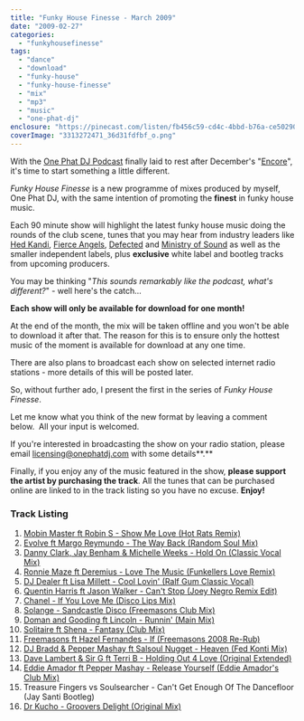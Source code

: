 ```yaml
---
title: "Funky House Finesse - March 2009"
date: "2009-02-27"
categories: 
  - "funkyhousefinesse"
tags: 
  - "dance"
  - "download"
  - "funky-house"
  - "funky-house-finesse"
  - "mix"
  - "mp3"
  - "music"
  - "one-phat-dj"
enclosure: "https://pinecast.com/listen/fb456c59-cd4c-4bbd-b76a-ce5029062ab0.mp3 87384726 audio/mpeg "
coverImage: "3313272471_36d31fdfbf_o.png"
---
```


With the [One Phat DJ Podcast](https://www.onephatdj.com/podcast) finally laid to rest after December's "[Encore](https://simonjobling.com/blog/2008/encore/)", it's time to start something a little different.

_Funky House Finesse_ is a new programme of mixes produced by myself, One Phat DJ, with the same intention of promoting the **finest** in funky house music.

Each 90 minute show will highlight the latest funky house music doing the rounds of the club scene, tunes that you may hear from industry leaders like [Hed Kandi](https://www.hedkandi.com/), [Fierce Angels](https://www.thefutureisfierce.com/), [Defected](https://www.defected.com/) and [Ministry of Sound](https://www.ministryofsound.com/) as well as the smaller independent labels, plus **exclusive** white label and bootleg tracks from upcoming producers.

You may be thinking "_This sounds remarkably like the podcast, what's different?_" - well here's the catch...

**Each show will only be available for download for one month!**

At the end of the month, the mix will be taken offline and you won't be able to download it after that. The reason for this is to ensure only the hottest music of the moment is available for download at any one time.

There are also plans to broadcast each show on selected internet radio stations - more details of this will be posted later.

So, without further ado, I present the first in the series of _Funky House Finesse_.

Let me know what you think of the new format by leaving a comment below.  All your input is welcomed.

If you're interested in broadcasting the show on your radio station, please email [licensing@onephatdj.com](mailto:licensing@onephatdj.com) with some details**.**

Finally, if you enjoy any of the music featured in the show, **please support the artist by purchasing the track**. All the tunes that can be purchased online are linked to in the track listing so you have no excuse. **Enjoy!**

### Track Listing

1. [Mobin Master ft Robin S - Show Me Love (Hot Rats Remix)](https://onephatdj.trackitdown.net/genre/house/track/726231.html)
2. [Evolve ft Margo Reymundo - The Way Back (Random Soul Mix)](https://www.traxsource.com/index.php?act=show&fc=tpage&cr=titles&cv=29272&referer=onephatdj)
3. [Danny Clark, Jay Benham & Michelle Weeks - Hold On (Classic Vocal Mix)](https://onephatdj.trackitdown.net/genre/house/track/834459.html)
4. [Ronnie Maze ft Deremius - Love The Music (Funkellers Love Remix)](https://www.traxsource.com/index.php?act=show&fc=tpage&cr=titles&cv=29584&referer=onephatdj)
5. [DJ Dealer ft Lisa Millett - Cool Lovin' (Ralf Gum Classic Vocal)](https://www.traxsource.com/index.php?act=show&fc=tpage&cr=titles&cv=28782)
6. [Quentin Harris ft Jason Walker - Can't Stop (Joey Negro Remix Edit)](https://www.djdownload.com/mp3-detail/Quentin+Harris+ft+Jason+Walker/Cant+Stop/Defected/466344)
7. [Chanel - If You Love Me (Disco Lips Mix)](https://onephatdj.trackitdown.net/genre/house/track/802020.html)
8. [Solange - Sandcastle Disco (Freemasons Club Mix)](https://www.7digital.com/artists/solange/sandcastle-disco/01-Sandcastle-Disco/)
9. [Doman and Gooding ft Lincoln - Runnin' (Main Mix)](https://www.7digital.com/stores/positiva/artists/doman-and-gooding-featuring-dru-and-lincoln/runnin/)
10. [Solitaire ft Shena - Fantasy (Club Mix)](https://www.xpressbeats.com/release/fantasy-35304)
11. [Freemasons ft Hazel Fernandes - If (Freemasons 2008 Re-Rub)](https://www.junodownload.com/ppps/products/1391481-02.htm)
12. [DJ Bradd & Pepper Mashay ft Salsoul Nugget - Heaven (Fed Konti Mix)](https://www.djdownload.com/mp3-detail/Dj+Bradd++Pepper+Mashay+ft+Salsoul+Nugget/Heaven/Deepless+Records/569861)
13. [Dave Lambert & Sir G ft Terri B - Holding Out 4 Love (Original Extended)](https://www.traxsource.com/index.php?act=show&fc=tpage&cr=titles&cv=27895)
14. [Eddie Amador ft Pepper Mashay - Release Yourself (Eddie Amador's Club Mix)](https://onephatdj.trackitdown.net/genre/house/track/752054.html)
15. Treasure Fingers vs Soulsearcher - Can't Get Enough Of The Dancefloor (Jay Santi Bootleg)
16. [Dr Kucho - Groovers Delight (Original Mix)](https://www.junodownload.com/products/1372369-02-1.htm)
